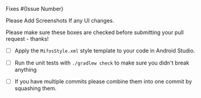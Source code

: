 Fixes #{Issue Number}

Please Add Screenshots If any UI changes.

Please make sure these boxes are checked before submitting your pull request - thanks!

- [ ] Apply the `MifosStyle.xml` style template to your code in Android Studio.

- [ ] Run the unit tests with `./gradlew check` to make sure you didn't break anything

- [ ] If you have multiple commits please combine them into one commit by squashing them.